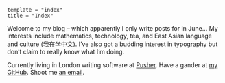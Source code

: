 ```
template = "index"
title = "Index"
```

Welcome to my blog – which apparently I only write posts for in June… My interests include mathematics, technology, tea, and East Asian language and culture (<span class=zh>我在学中文</span>). I’ve also got a budding interest in typography but don’t claim to really know what I’m doing.

Currently living in London writing software at [Pusher][]. Have a gander at [my GitHub][]. Shoot me [an email][].

[Pusher]: https://pusher.com/
[my GitHub]: https://github.com/callum-oakley
[an email]: mailto:hello@callumoakley.net
